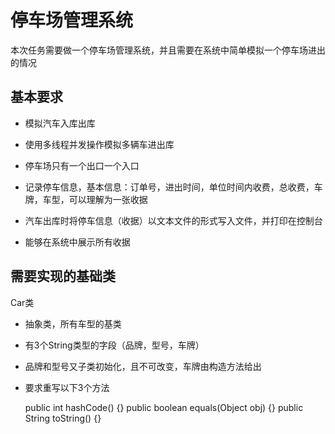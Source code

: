 # 停车场管理系统

本次任务需要做一个停车场管理系统，并且需要在系统中简单模拟一个停车场进出的情况

## 基本要求

* 模拟汽车入库出库

* 使用多线程并发操作模拟多辆车进出库

* 停车场只有一个出口一个入口

* 记录停车信息，基本信息：订单号，进出时间，单位时间内收费，总收费，车牌，车型，可以理解为一张收据

* 汽车出库时将停车信息（收据）以文本文件的形式写入文件，并打印在控制台

* 能够在系统中展示所有收据

## 需要实现的基础类

Car类

* 抽象类，所有车型的基类

* 有3个String类型的字段（品牌，型号，车牌）

* 品牌和型号又子类初始化，且不可改变，车牌由构造方法给出

* 要求重写以下3个方法
  
  
  public int hashCode() {} 
  public boolean equals(Object obj) {} 
  public String toString() {} 
  
  
  
